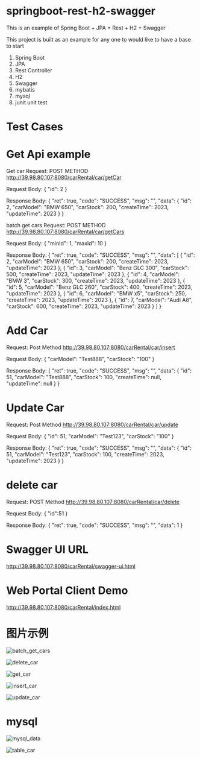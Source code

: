 # springboot-rest-h2-swagger
This is an example of Spring Boot + JPA + Rest + H2 + Swagger

This project is built as an example for any one to would like to have a base to start
1. Spring Boot
2. JPA
3. Rest Controller
4. H2
5. Swagger
6. mybatis
7. mysql
8. junit unit test

# Test Cases

# Get Api example

Get car Request:  POST METHOD
http://39.98.80.107:8080/carRental/car/getCar

Request Body:
{
"id": 2
}

Response Body:
{
"ret": true,
"code": "SUCCESS",
"msg": "",
"data": {
"id": 2,
"carModel": "BMW 650",
"carStock": 200,
"createTime": 2023,
"updateTime": 2023
}
}

batch get cars Request: POST METHOD
http://39.98.80.107:8080/carRental/car/getCars

Request Body:
{
"minId": 1,
"maxId": 10
}

Response Body:
{
"ret": true,
"code": "SUCCESS",
"msg": "",
"data": [
{
"id": 2,
"carModel": "BMW 650",
"carStock": 200,
"createTime": 2023,
"updateTime": 2023
},
{
"id": 3,
"carModel": "Benz GLC 300",
"carStock": 500,
"createTime": 2023,
"updateTime": 2023
},
{
"id": 4,
"carModel": "BMW 3",
"carStock": 300,
"createTime": 2023,
"updateTime": 2023
},
{
"id": 5,
"carModel": "Benz GLC 260",
"carStock": 400,
"createTime": 2023,
"updateTime": 2023
},
{
"id": 6,
"carModel": "BMW x5",
"carStock": 250,
"createTime": 2023,
"updateTime": 2023
},
{
"id": 7,
"carModel": "Audi A8",
"carStock": 600,
"createTime": 2023,
"updateTime": 2023
}
]
}


# Add Car 
Request: Post Method
http://39.98.80.107:8080/carRental/car/insert

Request Body:
{
"carModel": "Test888",
"carStock": "100"
}

Response Body:
{
"ret": true,
"code": "SUCCESS",
"msg": "",
"data": {
"id": 51,
"carModel": "Test888",
"carStock": 100,
"createTime": null,
"updateTime": null
}
}


# Update Car
Request: Post Method
http://39.98.80.107:8080/carRental/car/update

Request Body:
{
"id": 51,
"carModel": "Test123",
"carStock": "100"
}

Response Body:
{
"ret": true,
"code": "SUCCESS",
"msg": "",
"data": {
"id": 51,
"carModel": "Test123",
"carStock": 100,
"createTime": 2023,
"updateTime": 2023
}
}

# delete car
Request: POST Method
http://39.98.80.107:8080/carRental/car/delete

Request Body:
{
"id":51
}


Response Body:
{
"ret": true,
"code": "SUCCESS",
"msg": "",
"data": 1
}

# Swagger UI URL
http://39.98.80.107:8080/carRental/swagger-ui.html

# Web Portal Client Demo
http://39.98.80.107:8080/carRental/index.html

# 图片示例
![batch_get_cars](doc/images/batch_get_cars.png)

![delete_car](doc/images/delete_car.png)

![get_car](doc/images/get_car.png)

![insert_car](doc/images/insert_car.png)

![update_car](doc/images/update_car.png)


# mysql
![mysql_data](doc/images/mysql_data.png)

![table_car](doc/images/table_car.png)



